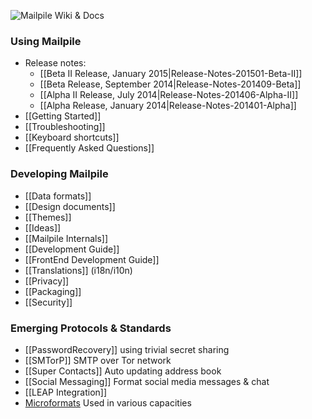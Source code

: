 ![Mailpile Wiki & Docs](https://raw.github.com/wiki/pagekite/Mailpile/images/Wiki-Docs.png)

### Using Mailpile

* Release notes:
   * [[Beta II Release, January 2015|Release-Notes-201501-Beta-II]]
   * [[Beta Release, September 2014|Release-Notes-201409-Beta]]
   * [[Alpha II Release, July 2014|Release-Notes-201406-Alpha-II]]
   * [[Alpha Release, January 2014|Release-Notes-201401-Alpha]]
* [[Getting Started]]
* [[Troubleshooting]]
* [[Keyboard shortcuts]]
* [[Frequently Asked Questions]]

### Developing Mailpile

* [[Data formats]]
* [[Design documents]]
* [[Themes]]
* [[Ideas]]
* [[Mailpile Internals]]
* [[Development Guide]]
* [[FrontEnd Development Guide]]
* [[Translations]] (i18n/i10n)
* [[Privacy]]
* [[Packaging]]
* [[Security]]

### Emerging Protocols & Standards

* [[PasswordRecovery]] using trivial secret sharing
* [[SMTorP]] SMTP over Tor network
* [[Super Contacts]] Auto updating address book
* [[Social Messaging]] Format social media messages & chat
* [[LEAP Integration]]
* [Microformats](http://microformats.org) Used in various capacities

